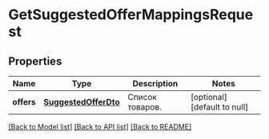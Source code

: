# GetSuggestedOfferMappingsRequest

## Properties
Name | Type | Description | Notes
------------ | ------------- | ------------- | -------------
**offers** | [**SuggestedOfferDto**](SuggestedOfferDTO.md) | Список товаров. | [optional] [default to null]

[[Back to Model list]](../README.md#documentation-for-models) [[Back to API list]](../README.md#documentation-for-api-endpoints) [[Back to README]](../README.md)



